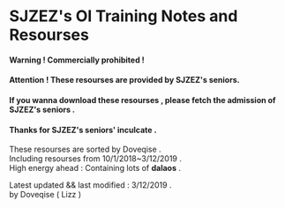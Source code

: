 # SJZEZ's OI Training Notes and Resourses  
#### Warning ! Commercially prohibited !  
#### Attention ! These resourses are provided by SJZEZ's seniors.  
#### If you wanna download these resourses , please fetch the admission of SJZEZ's seniors .  
#### Thanks for SJZEZ's seniors' inculcate .  

These resourses are sorted by Doveqise .  
Including resourses from 10/1/2018~3/12/2019 .  
High energy ahead : Containing lots of **dalaos** .  

Latest updated && last modified : 3/12/2019 .  
by Doveqise ( Lizz )  
